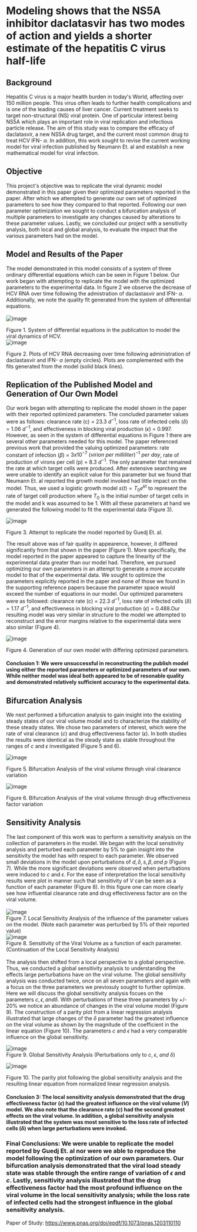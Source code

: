 # Modeling shows that the NS5A inhibitor daclatasvir has two modes of action and yields a shorter estimate of the hepatitis C virus half-life

## Background 
Hepatitis C virus is a major health burden in today's World, affecting over 150 million people. This virus often leads to further health complications and is one of the leading causes of liver cancer. Current treatment seeks to target non-structural (NS) viral protein. One of particular interest being NS5A which plays an important role in viral replication and infectious particle release. The aim of this study was to compare the efficacy of daclatasvir, a new NS5A drug target, and the current most common drug to treat HCV IFN- $\alpha$. In addition, this work sought to revise the current working model for viral infection published by Neumann Et. al and establish a new mathematical model for viral infection.   

## Objective 
This project's objective was to replicate the viral dynamic model demonstrated in this paper given their optimized parameters reported in the paper. After which we attempted to generate our own set of optimized parameters to see how they compared to that reported. Following our own parameter optimization we sought to conduct a bifurcation analysis of multiple parameters to investigate any changes caused by alterations to these parameter values. Lastly, we concluded our project with a sensitivity analysis, both local and global analysis, to evaluate the impact that the various parameters had on the model.

## Model and Results of the Paper 
The model demonstrated in this model consists of a system of three ordinary differential equations which can be seen in Figure 1 below. Our work began with attempting to replicate the model with the optimized parameters to the experimental data. In figure 2 we observe the decrease of HCV RNA over time following the admistration of daclastasvir and IFN- $\alpha$. Additionally, we note the quality fit generated from the system of differential equations.  
\
![image](https://github.com/cag325/Project-2/assets/144633699/14287549-125c-4d9f-8342-52bec6f66e21)

Figure 1. System of differential equations in the publication to model the viral dynamics of HCV.
\
![image](https://github.com/cag325/Project-2/assets/144633699/7a23e423-3763-4382-bcee-9c4c69f175fe)

Figure 2. Plots of HCV RNA decreasing over time following administration of daclastasvir and IFN- $\alpha$ (empty circles). Plots are complemented with the fits generated from the model (solid black lines).

## Replication of the Published Model and Generation of Our Own Model  
Our work began with attempting to replicate the model shown in the paper with their reported optimized parameters. The concluded parameter values were as follows: clearance rate (c) = 23.3 $d^{-1}$, loss rate of infected cells ($\delta$) = 1.06 $d^{-1}$, and effectiveness in blocking viral production ($\epsilon$) = 0.997. However, as seen in the system of differential equations in Figure 1 there are several other parameters needed for this model. The paper referenced previous work that provided the valuing optimized parameters: rate constant of infection ($\beta$) = $3 x 10^{-7}$ $(virion \ per \ milliliter)^{-1} \ per \ day$, rate of production of virons per cell (p) = 8.3 $d^{-1}$. The only parameter that remained the rate at which target cells were produced. After extensive searching we were unable to identify an explicit value for this parameter but we found that Neumann Et. al reported the growth model invoked had little impact on the model. Thus, we used a logistic growth model $s(t) = T_0e^{kt}$ to represent the rate of target cell production where $T_0$ is the initial number of target cells in the model and k was assumed to be 1. With all these parameters at hand we generated the following model to fit the experimental data (Figure 3). 

![image](https://github.com/cag325/Project-2/assets/144633699/d4b28c43-fed1-4c92-a130-5f158a538199)

Figure 3. Attempt to replicate the model reported by Guedj Et. al. 


The result above was of fair quality in appearence, however, it differed significantly from that shown in the paper (Figure 1). More specifically, the model reported in the paper appeared to capture the linearity of the experimental data greater than our model had. Therefore, we pursued optimizing our own parameters in an attempt to generate a more accurate model to that of the experimental data. We sought to optimize the parameters explicitly reported in the paper and none of those we found in the supporting reference papers because the parameter space would exceed the number of equations in our model. Our optimized parameters were as followed: clearance rate (c) = 22.3 $d^{-1}$, loss rate of infected cells ($\delta$) = 1.17 $d^{-1}$, and effectiveness in blocking viral production ($\epsilon$) = 0.488.Our resulting model was very similar in structure to the model we attempted to reconstruct and the error margins relative to the experimental data were also similar (Figure 4).   

![image](https://github.com/cag325/Project-2/assets/144633699/6410bdcf-79f3-4bbc-a5c5-23fb5604abc5)

Figure 4. Generation of our own model with differing optimized parameters.

#### Conclusion 1: We were unsuccessful in reconstructing the publish model using either the reported parameters or optimized parameters of our own. While neither model was ideal both appeared to be of resonable quality and demonstrated relatively sufficient accuracy to the experimental data. 

## Bifurcation Analysis
We next performed a bifurcation analysis to gain insight into the existing steady states of our viral volume model and to characterize the stability of these steady states. We chose two parameters of interest, which were the rate of viral clearance ($c$) and drug effectiveness factor ($\epsilon$). In both studies the results were identical as the steady state as stable throughout the ranges of $c$ and $\epsilon$ 
investigated (Figure 5 and 6).

![image](https://github.com/cag325/Project-2/assets/144633699/1440e09a-330f-4185-b29c-7a2051442e45)

Figure 5. Bifurcation Analysis of the viral volume through viral clearance variation 

![image](https://github.com/cag325/Project-2/assets/144633699/28f91c78-89ae-4b9f-8a40-3d3dd42c757e)

Figure 6. Bifurcation Analysis of the viral volume through drug effectiveness factor variation 

## Sensitivity Analysis
The last component of this work was to perform a sensitivity analysis on the collection of parameters in the model. We began with the local sensitivity analysis and perturbed each parameter by 5% to gain insight into the sensitivity the model has with respect to each parameter. We observed small deviations in the model upon perturbations of $d, \delta, s, \beta, and \ p$ (Figure 7). While the more significant deviations were observed when perturbations were induced to $c$ and $\epsilon$. For the ease of interpretation the local sensitivity results were plot in manner such that sensitivity of $V$ can be seen as a function of each parameter (Figure 8). In this figure one can more clearly see how influential clearance rate and drug effectiveness factor are on the viral volume.   
\
![image](https://github.com/cag325/Project-2/assets/144633699/43a337d8-ce85-4395-8ac5-57536f0ddd35)
\
Figure 7. Local Sensitivity Analysis of the influence of the parameter values on the model. (Note each parameter was perturbed by 5% of their reported value)
\
![image](https://github.com/cag325/Project-2/assets/144633699/d003d161-12b9-4ff9-a423-40c662fb30bc)
\
Figure 8. Sensitivity of the Viral Volume as a function of each parameter. (Continuation of the Local Sensitivity Analysis)
\
\
The analysis then shifted from a local perspective to a global perspective. Thus, we conducted a global sensitivity analysis to understanding the effects large perturbations have on the viral volume. The global sensitivity analysis was conducted twice, once on all seven parameters and again with a focus on the three parameters we previosuly sought to further optimize. Here we will discuss the global sensitivity analysis focues on the parameters $c, \epsilon, and \delta$. With perturbations of these three parameters by +/- 20% we notice an abundance of changes in the viral volume model (Figure 9). The construction of a parity plot from a linear regression analysis illustrated that large changes of the $\delta$ parameter had the greatest influence on the viral volume as shown by the magnitude of the coefficient in the linear equation (Figure 10). The parameters $c$ and $\epsilon$ had a very comparable influence on the global sensitivity.  

![image](https://github.com/cag325/Project-2/assets/144633699/f4c049e9-1746-439d-9095-8dedd00700ca)
\
Figure 9. Global Sensitivity Analysis (Perturbations only to $c, \ \epsilon, \ and \ \delta$)

![image](https://github.com/cag325/Project-2/assets/144633699/0f5cd3a0-2068-48e6-9902-dcbab3991de1)

Figure 10. The parity plot following the global sensitivity analysis and the resulting linear equation from normalized linear regression analysis.

#### Conclusion 3: The local sensitivity analysis demonstrated that the drug effectiveness factor ($\epsilon$) had the greatest influence on the viral volume ($V$) model. We also note that the clearance rate ($c$) had the second greatest effects on the viral volume. In addition, a global sensitivity analysis illustrated that the system was most sensitive to the loss rate of infected cells ($\delta$) when large perturbations were invoked. 

### Final Conclusions: We were unable to replicate the model reported by Guedj Et. al nor were we able to reproduce the model following the optimization of our own parameters. Our bifurcation analysis demonstrated that the viral load steady state was stable through the entire range of variation of $\epsilon$ and $c$. Lastly, sensitivity analysis illustrated that the drug effectiveness factor had the most profound influence on the viral volume in the local sensitivity analysis; while the loss rate of infected cells had the strongest influence in the global sensitivity analysis.



Paper of Study: https://www.pnas.org/doi/epdf/10.1073/pnas.1203110110





